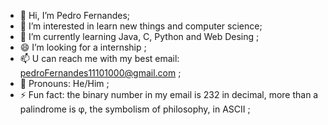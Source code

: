 - 👋 Hi, I’m Pedro Fernandes;
- 👀 I’m interested in learn new things and computer science;
- 🌱 I’m currently learning Java, C, Python and Web Desing ; 
- 😄 I’m looking for a internship ;
- 📫 U can reach me with my best email: pedroFernandes11101000@gmail.com ;
- 💞️ Pronouns: He/Him ;
- ⚡ Fun fact: the binary number in my email is 232 in decimal, more than a palindrome is φ, the symbolism of philosophy, in ASCII ;

<!---
PedroFS666/PedroFS666 is a ✨ special ✨ repository because its `README.md` (this file) appears on your GitHub profile.
You can click the Preview link to take a look at your changes.
--->
